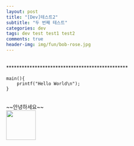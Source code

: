 ```yaml
---
layout: post
title: "[Dev]테스트2"
subtitle: "두 번째 테스트"
categories: dev
tags: dev test test1 test2
comments: true
header-img: img/fun/bob-rose.jpg
---
```

<br>
***********************************************

```#include<stdio.h>
main(){
    printf("Hello World\n");
}
```
<br>
~~안녕하세요~~
<br>

<img src="img/fun/by-the-way.png" width="80" height="80">
